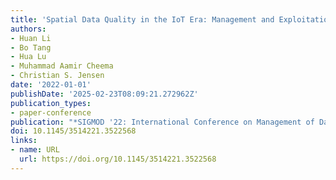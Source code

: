 ```yaml
---
title: 'Spatial Data Quality in the IoT Era: Management and Exploitation'
authors:
- Huan Li
- Bo Tang
- Hua Lu
- Muhammad Aamir Cheema
- Christian S. Jensen
date: '2022-01-01'
publishDate: '2025-02-23T08:09:21.272962Z'
publication_types:
- paper-conference
publication: "*SIGMOD '22: International Conference on Management of Data*"
doi: 10.1145/3514221.3522568
links:
- name: URL
  url: https://doi.org/10.1145/3514221.3522568
---
```

